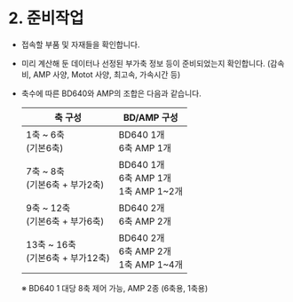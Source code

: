﻿# 2\. 준비작업

* 접속할 부품 및 자재들을 확인합니다.
* 미리 계산해 둔 데이터나 선정된 부가축 정보 등이 준비되었는지 확인합니다.
(감속비, AMP 사양, Motot 사양, 최고속, 가속시간 등)
* 축수에 따른 BD640와 AMP의 조합은 다음과 같습니다.

  | 축 구성 | BD/AMP 구성 |
  | ------------------ | ------------------- |
    | 1축 \~ 6축</br>(기본6축) | BD640 1개</br>6축 AMP 1개 |
  | 7축 \~ 8축</br>(기본6축 + 부가2축) | BD640 1개</br>6축 AMP 1개</br>1축 AMP 1~2개 |
  | 9축 ~ 12축</br>(기본6축 + 부가6축) | BD640 2개</br>6축 AMP 2개 |
  | 13축 ~ 16축</br>(기본6축 + 부가12축) | BD640 2개</br>6축 AMP 2개</br>1축 AMP 1~4개 |


   ※ BD640 1 대당 8축 제어 가능, AMP 2종 (6축용, 1축용)
